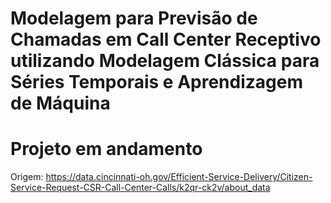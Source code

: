 # Modelagem para Previsão de Chamadas em Call Center Receptivo utilizando Modelagem Clássica para Séries Temporais e Aprendizagem de Máquina

# Projeto em andamento

Origem: https://data.cincinnati-oh.gov/Efficient-Service-Delivery/Citizen-Service-Request-CSR-Call-Center-Calls/k2qr-ck2v/about_data
